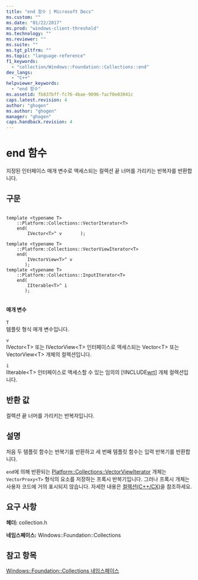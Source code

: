 ```yaml
---
title: "end 함수 | Microsoft Docs"
ms.custom: ""
ms.date: "01/22/2017"
ms.prod: "windows-client-threshold"
ms.technology: ""
ms.reviewer: ""
ms.suite: ""
ms.tgt_pltfrm: ""
ms.topic: "language-reference"
f1_keywords: 
  - "collection/Windows::Foundation::Collections::end"
dev_langs: 
  - "C++"
helpviewer_keywords: 
  - "end 함수"
ms.assetid: fb837bff-fc76-4bae-9096-facf0e03041c
caps.latest.revision: 4
author: "ghogen"
ms.author: "ghogen"
manager: "ghogen"
caps.handback.revision: 4
---
```

# end 함수
지정된 인터페이스 매개 변수로 액세스되는 컬렉션 끝 너머를 가리키는 반복자를 반환합니다.  
  
## 구문  
  
```  
  
template <typename T>  
    ::Platform::Collections::VectorIterator<T>   
    end(  
        IVector<T>^ v       );  
  
template <typename T>  
    ::Platform::Collections::VectorViewIterator<T>   
    end(  
        IVectorView<T>^ v  
       );  
template <typename T>   
    ::Platform::Collections::InputIterator<T>   
    end(  
        IIterable<T>^ i  
       );  
  
```  
  
#### 매개 변수  
 `T`  
 템플릿 형식 매개 변수입니다.  
  
 `v`  
 IVector\<T\> 또는 IVectorView\<T\> 인터페이스로 액세스되는 Vector\<T\> 또는 VectorView\<T\> 개체의 컬렉션입니다.  
  
 `i`  
 IIterable\<T\> 인터페이스로 액세스할 수 있는 임의의 [!INCLUDE[wrt](../cppcx/includes/wrt-md.md)] 개체 컬렉션입니다.  
  
## 반환 값  
 컬렉션 끝 너머를 가리키는 반복자입니다.  
  
## 설명  
 처음 두 템플릿 함수는 반복기를 반환하고 세 번째 템플릿 함수는 입력 반복기를 반환합니다.  
  
 `end`에 의해 반환되는 [Platform::Collections::VectorViewIterator](../cppcx/platform-collections-vectorviewiterator-class.md) 개체는 `VectorProxy<T>` 형식의 요소를 저장하는 프록시 반복기입니다. 그러나 프록시 개체는 사용자 코드에 거의 표시되지 않습니다. 자세한 내용은 [컬렉션\(C\+\+\/CX\)](../cppcx/collections-c-cx.md)을 참조하세요.  
  
## 요구 사항  
 **헤더:** collection.h  
  
 **네임스페이스:** Windows::Foundation::Collections  
  
## 참고 항목  
 [Windows::Foundation::Collections 네임스페이스](../cppcx/windows-foundation-collections-namespace-c-cx.md)